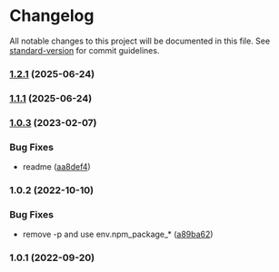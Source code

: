# Changelog

All notable changes to this project will be documented in this file. See [standard-version](https://github.com/conventional-changelog/standard-version) for commit guidelines.

### [1.2.1](https://github.com/18202409203/create-config/compare/v1.2.0...v1.2.1) (2025-06-24)

### [1.1.1](https://github.com/18202409203/create-config/compare/v1.1.0...v1.1.1) (2025-06-24)

### [1.0.3](https://github.com/18202409203/create-config/compare/v1.0.2...v1.0.3) (2023-02-07)


### Bug Fixes

* readme ([aa8def4](https://github.com/18202409203/create-config/commit/aa8def41271545f2b967bbc9da49a21c89256a2f))

### 1.0.2 (2022-10-10)


### Bug Fixes

* remove -p and use env.npm_package_* ([a89ba62](https://github.com/18202409203/create-config/commit/a89ba62a8c2aee5283481eedb3e66ef67230b65c))

### 1.0.1 (2022-09-20)
